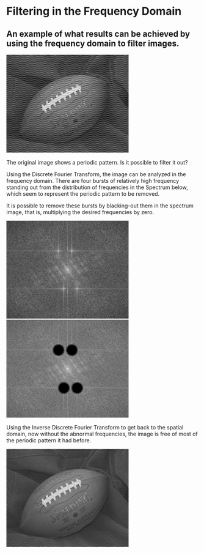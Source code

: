 # Filtering in the Frequency Domain

## An example of what results can be achieved by using the frequency domain to filter images.

![Original Image](Questionario-3-Imagem-4.png)

The original image shows a periodic pattern. Is it possible to filter it out?

Using the Discrete Fourier Transform, the image can be analyzed in the frequency domain. There are four bursts of relatively high frequency standing out from the distribution of frequencies in the Spectrum below, which seem to represent the periodic pattern to be removed.

It is possible to remove these bursts by blacking-out them in the spectrum image, that is, multiplying the desired frequencies by zero.

![Spectrum](result/Spectrum.png)
![Filtered Spectrum](result/Filtered_Spectrum.png)

Using the Inverse Discrete Fourier Transform to get back to the spatial domain, now without the abnormal frequencies, the image is free of most of the periodic pattern it had before.

![Filtered Image](result/Result.png)
